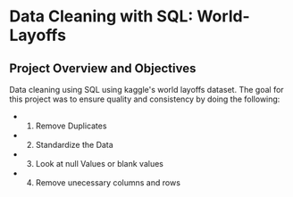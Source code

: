 # Data Cleaning with SQL: World-Layoffs

## Project Overview and Objectives
Data cleaning using SQL using kaggle's world layoffs dataset. The goal for this project was to ensure quality and consistency by doing the following:<br/>
- 1. Remove Duplicates<br/>
- 2. Standardize the Data<br/>
- 3. Look at null Values or blank values<br/>
- 4. Remove unecessary columns and rows<br/>
